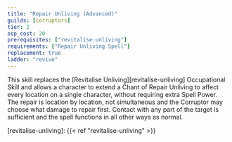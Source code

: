```yaml
---
title: "Repair Unliving (Advanced)"
guilds: [corruptors]
tier: 2
osp_cost: 20
prerequisites: ["revitalise-unliving"]
requirements: ["Repair Unliving Spell"]
replacement: true
ladder: "revive"
---
```

This skill replaces the [Revitalise Unliving][revitalise-unliving] Occupational Skill and allows a character to extend a Chant of Repair Unliving to affect every location on a single character, without requiring extra Spell Power. The repair is location by location, not simultaneous and the Corruptor may choose what damage to repair first. Contact with any part of the target is sufficient and the spell functions in all other ways as normal.

[revitalise-unliving]: {{< ref "revitalise-unliving" >}}